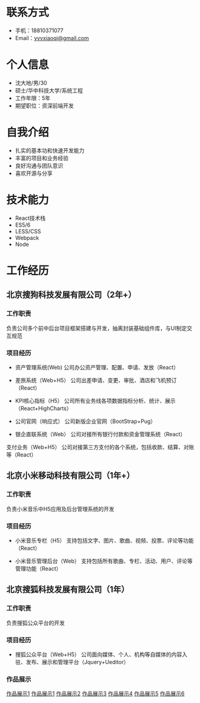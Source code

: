 
# 联系方式
- 手机：18810371077
- Email：vvvxiaoqi@gmail.com

# 个人信息
 - 沈大地/男/30
 - 硕士/华中科技大学/系统工程
 - 工作年限：5年
 - 期望职位：资深前端开发

# 自我介绍
 - 扎实的基本功和快速开发能力
 - 丰富的项目和业务经验
 - 良好沟通与团队意识
 - 喜欢开源与分享
 
# 技术能力
 - React技术栈
 - ES5/6
 - LESS/CSS
 - Webpack
 - Node

# 工作经历

## 北京搜狗科技发展有限公司（2年+）

### 工作职责
负责公司多个前中后台项目框架搭建与开发，抽离封装基础组件库，与UI制定交互规范

### 项目经历
- 资产管理系统(Web)
   公司办公资产管理、配置、申请、发放（React）
   
- 差旅系统（Web+H5）
   公司出差申请、变更、审批、酒店和飞机预订（React）
   
- KPI核心指标（H5）
   公司所有业务线各项数据指标分析、统计、展示（React+HighCharts）
   
- 公司官网（响应式）
   公司新版企业官网（BootStrap+Pug）
   
- 银企直联系统（Web）
   公司对接所有银行付款和资金管理系统（React）
   
支付业务（Web+H5）
   公司对接第三方支付的各个系统，包括收款、结算、对账等（React）

## 北京小米移动科技有限公司（1年+）

### 工作职责
负责小米音乐中H5应用及后台管理系统的开发

### 项目经历
- 小米音乐专栏（H5）
   支持包括文字、图片、歌曲、视频、投票、评论等功能（React）
   
- 小米音乐管理后台（Web）
   支持包括所有歌曲、专栏、活动、用户、评论等管理功能（React）

## 北京搜狐科技发展有限公司（1年）

### 工作职责
负责搜狐公众平台的开发

### 项目经历
- 搜狐公众平台（Web+H5）
   公司面向媒体、个人、机构等自媒体的内容入驻、发布、展示和管理平台（Jquery+Ueditor） 


### 作品展示
[作品展示1](https://bigdady.xyz/images/asset.jpg)
[作品展示1](https://bigdady.xyz/images/asset.jpg)
[作品展示2](https://bigdady.xyz/images/trip-pc.jpg)
[作品展示3](https://bigdady.xyz/images/trip-m.jpg)
[作品展示4](https://bigdady.xyz/images/kpi.jpg)
[作品展示5](https://bigdady.xyz/images/guan.jpg)
[作品展示6](https://bigdady.xyz/images/guan-m.jpg)
